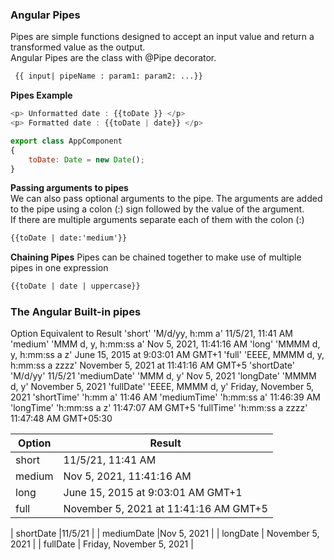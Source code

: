 ### Angular Pipes
Pipes are simple functions designed to accept an input value and return a transformed value as the output.     
Angular Pipes are the class with @Pipe decorator.
```html
 {{ input| pipeName : param1: param2: ...}}
```

__Pipes Example__    
```javascript 
<p> Unformatted date : {{toDate }} </p>
<p> Formatted date : {{toDate | date}} </p>

export class AppComponent 
{  
    toDate: Date = new Date(); 
}
```

__Passing arguments to pipes__     
We can also pass optional arguments to the pipe. The arguments are added to the pipe using a colon (:) sign followed by the value of the argument.     
If there are multiple arguments separate each of them with the colon (:)
```html 
{{toDate | date:'medium'}}
```

__Chaining Pipes__
Pipes can be chained together to make use of multiple pipes in one expression
```html 
{{toDate | date | uppercase}}
```

### The Angular Built-in pipes


Option	Equivalent to	Result
'short'	'M/d/yy, h:mm a'	11/5/21, 11:41 AM
'medium'	'MMM d, y, h:mm:ss a'	Nov 5, 2021, 11:41:16 AM
'long'	'MMMM d, y, h:mm:ss a z'	June 15, 2015 at 9:03:01 AM GMT+1
'full'	'EEEE, MMMM d, y, h:mm:ss a zzzz'	November 5, 2021 at 11:41:16 AM GMT+5
'shortDate'	'M/d/yy'	11/5/21
'mediumDate'	'MMM d, y'	Nov 5, 2021
'longDate'	'MMMM d, y'	November 5, 2021
'fullDate'	'EEEE, MMMM d, y'	Friday, November 5, 2021
'shortTime'	'h:mm a'	11:46 AM
'mediumTime'	'h:mm:ss a'	11:46:39 AM
'longTime'	'h:mm:ss a z'	11:47:07 AM GMT+5
'fullTime'	'h:mm:ss a zzzz'	11:47:48 AM GMT+05:30


| Option |   Result|
|----       |---------------|
|  short    |11/5/21, 11:41 AM     |
|  medium    |Nov 5, 2021, 11:41:16 AM     |
|  long    |  June 15, 2015 at 9:03:01 AM GMT+1    |
|  full    |  November 5, 2021 at 11:41:16 AM GMT+5    |

|  shortDate    |11/5/21     |
|  mediumDate    |Nov 5, 2021   |
|  longDate    |  November 5, 2021   |
|  fullDate    |  Friday, November 5, 2021    |


